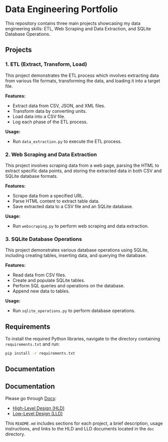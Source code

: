 # Data Engineering Portfolio

This repository contains three main projects showcasing my data engineering skills: ETL, Web Scraping and Data Extraction, and SQLite Database Operations.

## Projects

### 1. ETL (Extract, Transform, Load)

This project demonstrates the ETL process which involves extracting data from various file formats, transforming the data, and loading it into a target file.

**Features:**
- Extract data from CSV, JSON, and XML files.
- Transform data by converting units.
- Load data into a CSV file.
- Log each phase of the ETL process.

**Usage:**
- Run `data_extraction.py` to execute the ETL process.

### 2. Web Scraping and Data Extraction

This project involves scraping data from a web page, parsing the HTML to extract specific data points, and storing the extracted data in both CSV and SQLite database formats.

**Features:**
- Scrape data from a specified URL.
- Parse HTML content to extract table data.
- Save extracted data to a CSV file and an SQLite database.

**Usage:**
- Run `webscraping.py` to perform web scraping and data extraction.

### 3. SQLite Database Operations

This project demonstrates various database operations using SQLite, including creating tables, inserting data, and querying the database.

**Features:**
- Read data from CSV files.
- Create and populate SQLite tables.
- Perform SQL queries and operations on the database.
- Append new data to tables.

**Usage:**
- Run `sqlite_operations.py` to perform database operations.

## Requirements

To install the required Python libraries, navigate to the directory containing `requirements.txt` and run:

```sh
pip install -r requirements.txt
```
## Documentation
## Documentation

Please go through [Docs](https://github.com/SatvikBhatnagar/Python-Project-for-Data-Engineering/tree/main/doc):

- [High-Level Design (HLD)](https://github.com/SatvikBhatnagar/Python-Project-for-Data-Engineering/blob/main/doc/High-Level%20Design%20(HLD).docx)
- [Low-Level Design (LLD)](https://github.com/SatvikBhatnagar/Python-Project-for-Data-Engineering/blob/main/doc/Low-Level%20Design%20(LLD).docx)

This `README.md` includes sections for each project, a brief description, usage instructions, and links to the HLD and LLD documents located in the `doc` directory.
